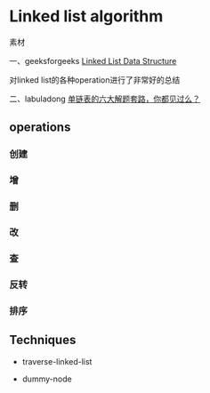 # Linked list algorithm

素材

一、geeksforgeeks [Linked List Data Structure](https://www.geeksforgeeks.org/data-structures/linked-list/)

对linked list的各种operation进行了非常好的总结

二、labuladong [单链表的六大解题套路，你都见过么？](https://mp.weixin.qq.com/s?__biz=MzAxODQxMDM0Mw==&mid=2247492022&idx=1&sn=35f6cb8ab60794f8f52338fab3e5cda5&scene=21#wechat_redirect) 



## operations

### 创建

### 增

### 删

### 改

### 查

### 反转

### 排序



## Techniques

- traverse-linked-list

- dummy-node



